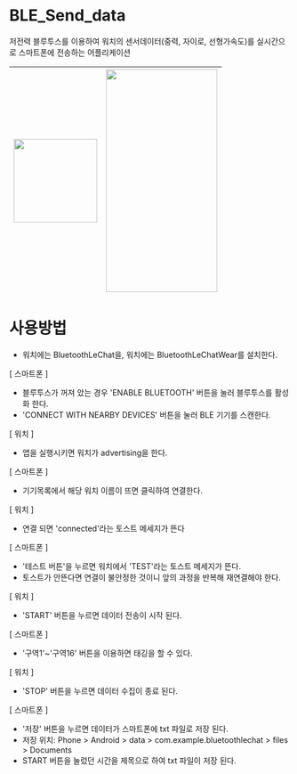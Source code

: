 # BLE_Send_data
 저전력 블루투스를 이용하여 워치의 센서데이터(중력, 자이로, 선형가속도)를 실시간으로 스마트폰에 전송하는 어플리케이션
 

 
<img src="https://user-images.githubusercontent.com/72744190/152900083-30c372e9-0b20-4219-9ce1-342bb1e625fc.png"  width="150" height="150">|<img src="https://user-images.githubusercontent.com/72744190/152900070-28243c3d-5e9f-4d1d-9e0f-e9a0965cdc03.jpg"  width="200" height="400">
 :----------------------:|:-------------------------------:
 

# 사용방법
- 워치에는 BluetoothLeChat을, 워치에는 BluetoothLeChatWear를 설치한다.

[ 스마트폰 ]
- 블루투스가 꺼져 았는 경우 'ENABLE BLUETOOTH' 버튼을 눌러 블루투스를 활성화 한다.
- 'CONNECT WITH NEARBY DEVICES' 버튼을 눌러 BLE 기기를 스캔한다.

[ 워치 ]
- 앱을 실행시키면 워치가 advertising을 한다.

[ 스마트폰 ]
- 기기목록에서 해당 워치 이름이 뜨면 클릭하여 연결한다.

[ 워치 ]
- 연결 되면 'connected'라는 토스트 메세지가 뜬다

[ 스마트폰 ]
- '테스트 버튼'을 누르면 워치에서 'TEST'라는 토스트 메세지가 뜬다. 
- 토스트가 안뜬다면 연결이 불안정한 것이니 앞의 과정을 반복해 재연결해야 한다. 

[ 워치 ]
- 'START' 버튼을 누르면 데이터 전송이 시작 된다. 

[ 스마트폰 ]
- '구역1'~'구역16' 버튼을 이용하면 태깅을 할 수 있다. 

[ 워치 ]
- 'STOP' 버튼을 누르면 데이터 수집이 종료 된다.

[ 스마트폰 ]
- '저장' 버튼을 누르면 데이터가 스마트폰에 txt 파일로 저장 된다. 
- 저장 위치: Phone > Android > data > com.example.bluetoothlechat > files > Documents
- START 버튼을 눌렀던 시간을 제목으로 하여 txt 파일이 저장 된다.
